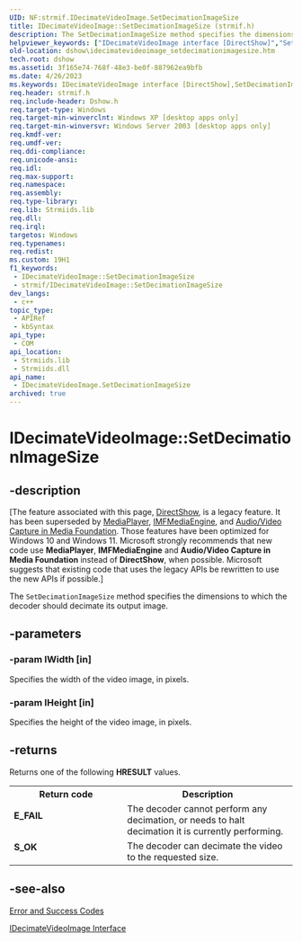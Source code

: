 ```yaml
---
UID: NF:strmif.IDecimateVideoImage.SetDecimationImageSize
title: IDecimateVideoImage::SetDecimationImageSize (strmif.h)
description: The SetDecimationImageSize method specifies the dimensions to which the decoder should decimate its output image.
helpviewer_keywords: ["IDecimateVideoImage interface [DirectShow]","SetDecimationImageSize method","IDecimateVideoImage.SetDecimationImageSize","IDecimateVideoImage::SetDecimationImageSize","IDecimateVideoImageSetDecimationImageSize","SetDecimationImageSize","SetDecimationImageSize method [DirectShow]","SetDecimationImageSize method [DirectShow]","IDecimateVideoImage interface","dshow.idecimatevideoimage_setdecimationimagesize","strmif/IDecimateVideoImage::SetDecimationImageSize"]
old-location: dshow\idecimatevideoimage_setdecimationimagesize.htm
tech.root: dshow
ms.assetid: 3f165e74-768f-48e3-be0f-887962ea9bfb
ms.date: 4/26/2023
ms.keywords: IDecimateVideoImage interface [DirectShow],SetDecimationImageSize method, IDecimateVideoImage.SetDecimationImageSize, IDecimateVideoImage::SetDecimationImageSize, IDecimateVideoImageSetDecimationImageSize, SetDecimationImageSize, SetDecimationImageSize method [DirectShow], SetDecimationImageSize method [DirectShow],IDecimateVideoImage interface, dshow.idecimatevideoimage_setdecimationimagesize, strmif/IDecimateVideoImage::SetDecimationImageSize
req.header: strmif.h
req.include-header: Dshow.h
req.target-type: Windows
req.target-min-winverclnt: Windows XP [desktop apps only]
req.target-min-winversvr: Windows Server 2003 [desktop apps only]
req.kmdf-ver: 
req.umdf-ver: 
req.ddi-compliance: 
req.unicode-ansi: 
req.idl: 
req.max-support: 
req.namespace: 
req.assembly: 
req.type-library: 
req.lib: Strmiids.lib
req.dll: 
req.irql: 
targetos: Windows
req.typenames: 
req.redist: 
ms.custom: 19H1
f1_keywords:
 - IDecimateVideoImage::SetDecimationImageSize
 - strmif/IDecimateVideoImage::SetDecimationImageSize
dev_langs:
 - c++
topic_type:
 - APIRef
 - kbSyntax
api_type:
 - COM
api_location:
 - Strmiids.lib
 - Strmiids.dll
api_name:
 - IDecimateVideoImage.SetDecimationImageSize
archived: true
---
```


# IDecimateVideoImage::SetDecimationImageSize


## -description

\[The feature associated with this page, [DirectShow](/windows/win32/directshow/directshow), is a legacy feature. It has been superseded by [MediaPlayer](/uwp/api/Windows.Media.Playback.MediaPlayer), [IMFMediaEngine](/windows/win32/api/mfmediaengine/nn-mfmediaengine-imfmediaengine), and [Audio/Video Capture in Media Foundation](/windows/win32/medfound/audio-video-capture-in-media-foundation). Those features have been optimized for Windows 10 and Windows 11. Microsoft strongly recommends that new code use **MediaPlayer**, **IMFMediaEngine** and **Audio/Video Capture in Media Foundation** instead of **DirectShow**, when possible. Microsoft suggests that existing code that uses the legacy APIs be rewritten to use the new APIs if possible.\]

The <code>SetDecimationImageSize</code> method specifies the dimensions to which the decoder should decimate its output image.

## -parameters

### -param lWidth [in]

Specifies the width of the video image, in pixels.

### -param lHeight [in]

Specifies the height of the video image, in pixels.

## -returns

Returns one of the following <b>HRESULT</b> values.

<table>
<tr>
<th>Return code</th>
<th>Description</th>
</tr>
<tr>
<td width="40%">
<dl>
<dt><b>E_FAIL</b></dt>
</dl>
</td>
<td width="60%">
The decoder cannot perform any decimation, or needs to halt decimation it is currently performing.

</td>
</tr>
<tr>
<td width="40%">
<dl>
<dt><b>S_OK</b></dt>
</dl>
</td>
<td width="60%">
The decoder can decimate the video to the requested size.

</td>
</tr>
</table>

## -see-also

<a href="/windows/desktop/DirectShow/error-and-success-codes">Error and Success Codes</a>



<a href="/windows/desktop/api/strmif/nn-strmif-idecimatevideoimage">IDecimateVideoImage Interface</a>